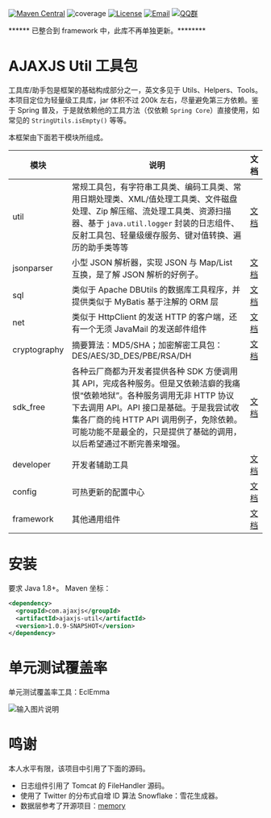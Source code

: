 
[![Maven Central](https://img.shields.io/badge/maven--central-1.0.9-brightgreen.svg?longCache=true&style=plastic)](https://search.maven.org/artifact/com.ajaxjs/ajaxjs-util/1.0.9/jar)
![coverage](https://img.shields.io/badge/coverage-80%25-yellowgreen.svg?maxAge=2592000)
[![License](https://img.shields.io/badge/license-Apache--2.0-green.svg?longCache=true&style=flat)](http://www.apache.org/licenses/LICENSE-2.0.txt)
[![Email](https://img.shields.io/badge/Contact--me-Email-orange.svg)](mailto:frank@ajaxjs.com)
[![QQ群](https://framework.ajaxjs.com/static/qq.svg)](https://shang.qq.com/wpa/qunwpa?idkey=3877893a4ed3a5f0be01e809e7ac120e346102bd550deb6692239bb42de38e22) 

****** 已整合到 framework 中，此库不再单独更新。********

# AJAXJS Util 工具包
工具库/助手包是框架的基础构成部分之一，英文多见于 Utils、Helpers、Tools。本项目定位为轻量级工具库，jar 体积不过 200k 左右，尽量避免第三方依赖。鉴于 Spring 普及，于是就依赖他的工具方法（仅依赖 `Spring Core`）直接使用，如常见的 `StringUtils.isEmpty()` 等等。

本框架由下面若干模块所组成。

|模块|说明|文档|
|---|---|---|
|util|常规工具包，有字符串工具类、编码工具类、常用日期处理类、XML/值处理工具类、文件磁盘处理、Zip 解压缩、流处理工具类、资源扫描器、基于 `java.util.logger` 封装的日志组件、反射工具包、轻量级缓存服务、键对值转换、遍历的助手类等等|[文档](https://gitee.com/sp42_admin/aj-utils/wikis/%E7%AE%80%E4%BB%8B?sort_id=4385328)|
|jsonparser|小型 JSON 解析器，实现 JSON 与 Map/List 互换，是了解 JSON 解析的好例子。|[文档](https://gitee.com/sp42_admin/aj-utils/wikis/JSON%20%E5%BA%8F%E5%88%97%E5%8C%96%E4%B8%8E%E5%8F%8D%E5%BA%8F%E5%88%97%E5%8C%96?sort_id=4385397)|
|sql|类似于 Apache DBUtils 的数据库工具程序，并提供类似于 MyBatis 基于注解的 ORM 层|[文档](https://gitee.com/sp42_admin/aj-utils/wikis/%E7%AE%80%E4%BB%8B?sort_id=4385406)|
|net|类似于 HttpClient 的发送 HTTP 的客户端，还有一个无须 JavaMail 的发送邮件组件|[文档](https://gitee.com/sp42_admin/aj-utils/wikis/HTTP%20%E8%AF%B7%E6%B1%82%E5%8F%91%E9%80%81%E7%BB%84%E4%BB%B6?sort_id=4385413)|
|cryptography|摘要算法：MD5/SHA；加密解密工具包： DES/AES/3D_DES/PBE/RSA/DH |[文档](https://gitee.com/sp42_admin/aj-utils/wikis/%E5%AF%B9%E7%A7%B0%E5%8A%A0%E5%AF%86?sort_id=4385415)|
|sdk_free|各种云厂商都为开发者提供各种 SDK 方便调用其 API，完成各种服务。但是又依赖洁癖的我痛恨“依赖地狱”。各种服务调用无非 HTTP 协议下去调用 API。API 接口是基础。于是我尝试收集各厂商的纯 HTTP API 调用例子，免除依赖。可能功能不是最全的，只是提供了基础的调用，以后希望通过不断完善来增强。|[文档](https://gitee.com/sp42_admin/aj-utils/wikis/%E7%AE%80%E4%BB%8B?sort_id=4385414)|
|developer|开发者辅助工具|[文档](https://gitee.com/sp42_admin/aj-utils/wikis/%E5%BC%80%E5%8F%91%E8%80%85%E8%BE%85%E5%8A%A9%E5%B7%A5%E5%85%B7?sort_id=4390526)|
|config|可热更新的配置中心|[文档](https://gitee.com/sp42_admin/aj-utils/wikis/%E5%8F%AF%E7%83%AD%E6%9B%B4%E6%96%B0%E7%9A%84%E9%85%8D%E7%BD%AE%E4%B8%AD%E5%BF%83?sort_id=4390527)|
|framework|其他通用组件|[文档](https://gitee.com/sp42_admin/aj-utils/wikis/%E5%85%B6%E4%BB%96%E9%80%9A%E7%94%A8%E7%BB%84%E4%BB%B6?sort_id=4390528)|

# 安装
要求 Java 1.8+。 Maven 坐标：

```xml
<dependency>
  <groupId>com.ajaxjs</groupId>
  <artifactId>ajaxjs-util</artifactId>
  <version>1.0.9-SNAPSHOT</version>
</dependency>
```

# 单元测试覆盖率
单元测试覆盖率工具：EclEmma

![输入图片说明](https://static.oschina.net/uploads/img/201802/20113259_XALo.jpg "在这里输入图片标题")


# 鸣谢
本人水平有限，该项目中引用了下面的源码。
- 日志组件引用了 Tomcat 的 FileHandler 源码。
- 使用了 Twitter 的分布式自增 ID 算法 Snowflake：雪花生成器。
- 数据层参考了开源项目：[memory](https://gitee.com/bitprince/memory)

